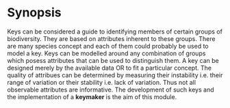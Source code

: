 <!-- TITLE: Keys -->
<!-- SUBTITLE: A quick summary of Keys -->

# Synopsis
Keys can be considered a guide to identifying members of certain groups of biodiversity. They are based on attributes inherent to these groups. There are many species concept and each of them could probably be used to model a key. Keys can be modelled around any combination of groups which posess attributes that can be used to distinguish them. A key can be designed merely by the available data OR to fit a particular concept. The quality of attribues can be determined by measuring their instability i.e. their range of variation or their stability i.e. lack of variation. Thus not all observable attributes are informative. The development of such keys and the implementation of a **keymaker** is the aim of this module.
